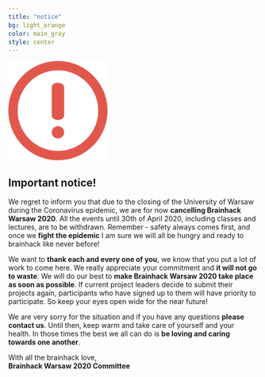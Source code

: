 ```yaml
---
title: "notice"
bg: light_orange
color: main_gray
style: center
---
```


<img src="img/em.png" width="200">

<br>

## Important notice!

We regret to inform you that due to the closing of the University of Warsaw during the Coronavirus epidemic, we are for now **cancelling Brainhack Warsaw 2020**. All the events until 30th of April 2020, including classes and lectures, are to be withdrawn. Remember - safety always comes first, and once we **fight the epidemic** I am sure we will all be hungry and ready to brainhack like never before!

We want to **thank each and every one of you**, we know that you put a lot of work to come here. We really appreciate your commitment and **it will not go to waste**. We will do our best to **make Brainhack Warsaw 2020 take place as soon as possible**. If current project leaders decide to submit their projects again, participants who have signed up to them will have priority to participate. So keep your eyes open wide for the near future! 

We are very sorry for the situation and if you have any questions **please contact us**. Until then, keep warm and take care of yourself and your health. In those times the best we all can do is **be loving and caring towards one another**. 

With all the brainhack love, <br>
**Brainhack Warsaw 2020 Committee**

